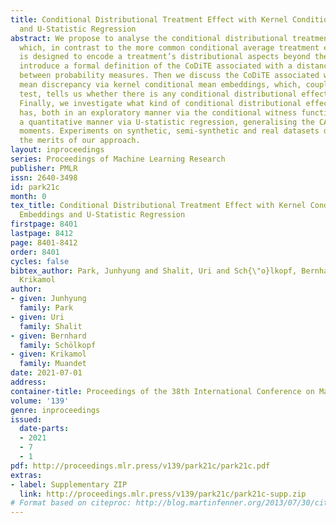 ```yaml
---
title: Conditional Distributional Treatment Effect with Kernel Conditional Mean Embeddings
  and U-Statistic Regression
abstract: We propose to analyse the conditional distributional treatment effect (CoDiTE),
  which, in contrast to the more common conditional average treatment effect (CATE),
  is designed to encode a treatment’s distributional aspects beyond the mean. We first
  introduce a formal definition of the CoDiTE associated with a distance function
  between probability measures. Then we discuss the CoDiTE associated with the maximum
  mean discrepancy via kernel conditional mean embeddings, which, coupled with a hypothesis
  test, tells us whether there is any conditional distributional effect of the treatment.
  Finally, we investigate what kind of conditional distributional effect the treatment
  has, both in an exploratory manner via the conditional witness function, and in
  a quantitative manner via U-statistic regression, generalising the CATE to higher-order
  moments. Experiments on synthetic, semi-synthetic and real datasets demonstrate
  the merits of our approach.
layout: inproceedings
series: Proceedings of Machine Learning Research
publisher: PMLR
issn: 2640-3498
id: park21c
month: 0
tex_title: Conditional Distributional Treatment Effect with Kernel Conditional Mean
  Embeddings and U-Statistic Regression
firstpage: 8401
lastpage: 8412
page: 8401-8412
order: 8401
cycles: false
bibtex_author: Park, Junhyung and Shalit, Uri and Sch{\"o}lkopf, Bernhard and Muandet,
  Krikamol
author:
- given: Junhyung
  family: Park
- given: Uri
  family: Shalit
- given: Bernhard
  family: Schölkopf
- given: Krikamol
  family: Muandet
date: 2021-07-01
address:
container-title: Proceedings of the 38th International Conference on Machine Learning
volume: '139'
genre: inproceedings
issued:
  date-parts:
  - 2021
  - 7
  - 1
pdf: http://proceedings.mlr.press/v139/park21c/park21c.pdf
extras:
- label: Supplementary ZIP
  link: http://proceedings.mlr.press/v139/park21c/park21c-supp.zip
# Format based on citeproc: http://blog.martinfenner.org/2013/07/30/citeproc-yaml-for-bibliographies/
---
```

